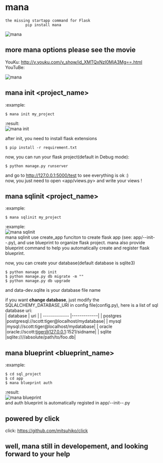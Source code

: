 mana
====

    the missing startapp command for Flask
             pip install mana

![mana](http://7xj431.com1.z0.glb.clouddn.com/mana3.gif)

## more mana options please see the movie

YouKu: http://v.youku.com/v_show/id_XMTQxNzI0MjA3Mg==.html <br/>
YouTuBe:

![mana](https://raw.githubusercontent.com/neo1218/mana/master/artwork/images-2.jpeg)

## mana init <project_name>
:example:

    $ mana init my_project

:result: <br/>
![mana init](http://7xj431.com1.z0.glb.clouddn.com/mana_init) <br/>

after init, you need to install flask extensions

    $ pip install -r requirement.txt

now, you can run your flask project(default in Debug mode):

    $ python manage.py runserver

and go to http://127.0.0.1:5000/test to see everything is ok :) <br/>
now, you just need to open <app/views.py> and write your views !


## mana sqlinit <project_name>
:example:

    $ mana sqlinit my_project

:example: <br/>
![mana sqlinit](http://7xj431.com1.z0.glb.clouddn.com/mana_sqlinit)<br/>
mana sqlinit use create_app funciton to create flask app (see: app/--init--.py), and use blueprint to
organize flask project. mana also provide blueprint command to help you
automatically create and register flask blueprint. <br/>

now, you can create your database(default database is sqlite3)

    $ python manage db init
    $ python manage.py db migrate -m ""
    $ python manage.py db upgrade

and data-dev.sqlite is your database file name <br/>

if you want <strong>change database</strong>, just modify the
SQLALCHEMY_DATABASE_URI in config file(config.py), here is a list of
sql database uri: <br/>
| database | uri |
| ------------- |-------------|
| postgres |postgresql://scott:tiger@localhost/mydatabase|
| mysql |mysql://scott:tiger@localhost/mydatabase|
| oracle |oracle://scott:tiger@127.0.0.1:1521/sidname|
| sqlite |sqlite:////absolute/path/to/foo.db|

## mana blueprint <blueprint_name>
:example:

    $ cd sql_project
    $ cd app
    $ mana blueprint auth

:result: <br/>
![mana blueprint](http://7xj431.com1.z0.glb.clouddn.com/mana_blueprint) <br/>
and auth blueprint is automatically registed in app/--init--.py

## powered by click
click: https://github.com/mitsuhiko/click

## well, mana still in developement, and looking forward to your help
